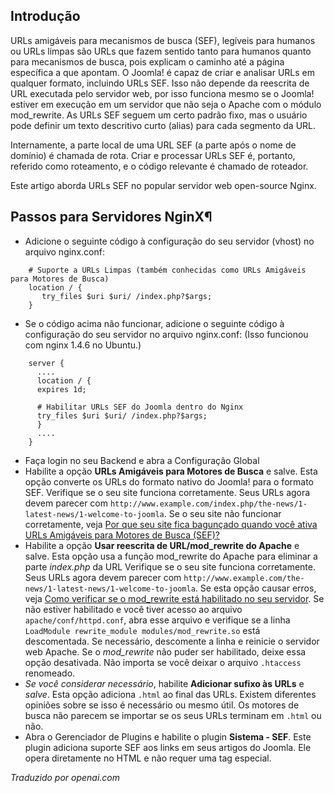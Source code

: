 <!-- Filename: Enabling_Search_Engine_Friendly_(SEF)_URLs_on_Nginx / Display title: URLs Amigáveis no Nginx -->

## Introdução

URLs amigáveis para mecanismos de busca (SEF), legíveis para humanos ou URLs limpas são URLs que fazem sentido tanto para humanos quanto para mecanismos de busca, pois explicam o caminho até a página específica a que apontam. O Joomla! é capaz de criar e analisar URLs em qualquer formato, incluindo URLs SEF. Isso não depende da reescrita de URL executada pelo servidor web, por isso funciona mesmo se o Joomla! estiver em execução em um servidor que não seja o Apache com o módulo mod_rewrite. As URLs SEF seguem um certo padrão fixo, mas o usuário pode definir um texto descritivo curto (alias) para cada segmento da URL.

Internamente, a parte local de uma URL SEF (a parte após o nome de domínio) é chamada de rota. Criar e processar URLs SEF é, portanto, referido como roteamento, e o código relevante é chamado de roteador.

Este artigo aborda URLs SEF no popular servidor web open-source Nginx.

## Passos para Servidores NginX¶

- Adicione o seguinte código à configuração do seu servidor (vhost) no arquivo nginx.conf:

```
    # Suporte a URLs Limpas (também conhecidas como URLs Amigáveis para Motores de Busca)
    location / {
       try_files $uri $uri/ /index.php?$args;
    }
```
- Se o código acima não funcionar, adicione o seguinte código à configuração do seu servidor no arquivo nginx.conf: (Isso funcionou com nginx 1.4.6 no Ubuntu.)
```
    server {
      ....
      location / {
      expires 1d;

      # Habilitar URLs SEF do Joomla dentro do Nginx
      try_files $uri $uri/ /index.php?$args;
      }
      ....
    }
```
- Faça login no seu Backend e abra a Configuração Global
- Habilite a opção **URLs Amigáveis para Motores de Busca** e salve. Esta opção converte os URLs do formato nativo do Joomla! para o formato SEF. Verifique se o seu site funciona corretamente. Seus URLs agora devem parecer com `http://www.example.com/index.php/the-­news/1­-latest­-news/1­-welcome­-to­-joomla`. Se o seu site não funcionar corretamente, veja [Por que seu site fica bagunçado quando você ativa URLs Amigáveis para Motores de Busca (SEF)?](https://docs.joomla.org/Why_does_your_site_get_messed_up_when_you_turn_on_SEF_(Search_Engine_Friendly_URLs)%3F)
- Habilite a opção **Usar reescrita de URL/mod_rewrite do Apache** e salve. Esta opção usa a função mod_rewrite do Apache para eliminar a parte *index.php* da URL Verifique se o seu site funciona corretamente. Seus URLs agora devem parecer com `http://www.example.com/the-news/1-latest-news/1-welcome-to-joomla`. Se esta opção causar erros, veja [Como verificar se o mod_rewrite está habilitado no seu servidor](https://docs.joomla.org/How_to_check_if_mod_rewrite_is_enabled_on_your_server). Se não estiver habilitado e você tiver acesso ao arquivo `apache/conf/httpd.conf`, abra esse arquivo e verifique se a linha `LoadModule rewrite_module modules/mod_rewrite.so` está descomentada. Se necessário, descomente a linha e reinicie o servidor web Apache. Se o *mod_rewrite* não puder ser habilitado, deixe essa opção desativada. Não importa se você deixar o arquivo `.htaccess` renomeado.
- *Se você considerar necessário*, habilite **Adicionar sufixo às URLs** e *salve*. Esta opção adiciona `.html` ao final das URLs. Existem diferentes opiniões sobre se isso é necessário ou mesmo útil. Os motores de busca não parecem se importar se os seus URLs terminam em `.html` ou não.
- Abra o Gerenciador de Plugins e habilite o plugin **Sistema - SEF**. Este plugin adiciona suporte SEF aos links em seus artigos do Joomla. Ele opera diretamente no HTML e não requer uma tag especial.

*Traduzido por openai.com*


